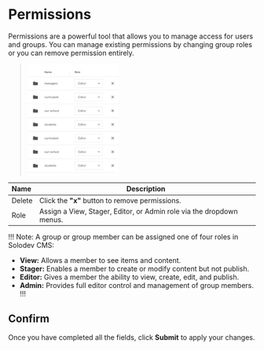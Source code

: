 # Permissions

Permissions are a powerful tool that allows you to manage access for users and groups. You can manage existing permissions by changing group roles or you can remove permission entirely.

><img src="../../../images/permissions4.jpg" alt="permissions4" style="width: 40%; display: block"></a>



**Name** | **Description** 
:--- | ---
Delete | Click the **"x"** button to remove permissions.
Role | Assign a View, Stager, Editor, or Admin role via the dropdown menus.

!!! Note:
A group or group member can be assigned one of four roles in Solodev CMS:

- **View:** Allows a member to see items and content. 
- **Stager:** Enables a member to create or modify content but not publish.
- **Editor:** Gives a member the ability to view, create, edit, and publish.
- **Admin:** Provides full editor control and management of group members.
!!!


## Confirm

Once you have completed all the fields, click **Submit** to apply your changes.



